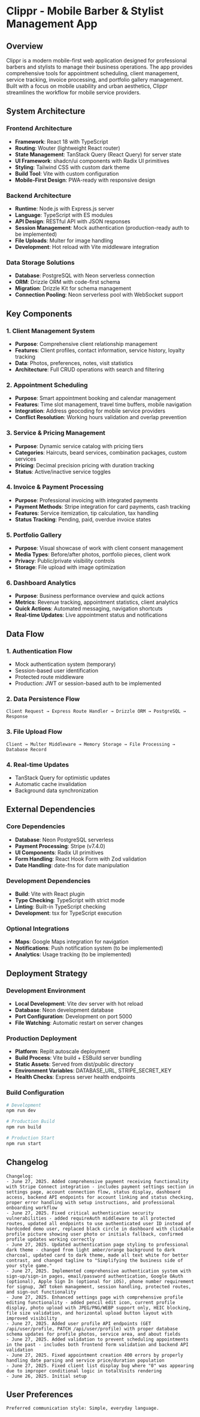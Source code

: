 # Clippr - Mobile Barber & Stylist Management App

## Overview

Clippr is a modern mobile-first web application designed for professional barbers and stylists to manage their business operations. The app provides comprehensive tools for appointment scheduling, client management, service tracking, invoice processing, and portfolio gallery management. Built with a focus on mobile usability and urban aesthetics, Clippr streamlines the workflow for mobile service providers.

## System Architecture

### Frontend Architecture
- **Framework**: React 18 with TypeScript
- **Routing**: Wouter (lightweight React router)
- **State Management**: TanStack Query (React Query) for server state
- **UI Framework**: shadcn/ui components with Radix UI primitives
- **Styling**: Tailwind CSS with custom dark theme
- **Build Tool**: Vite with custom configuration
- **Mobile-First Design**: PWA-ready with responsive design

### Backend Architecture
- **Runtime**: Node.js with Express.js server
- **Language**: TypeScript with ES modules
- **API Design**: RESTful API with JSON responses
- **Session Management**: Mock authentication (production-ready auth to be implemented)
- **File Uploads**: Multer for image handling
- **Development**: Hot reload with Vite middleware integration

### Data Storage Solutions
- **Database**: PostgreSQL with Neon serverless connection
- **ORM**: Drizzle ORM with code-first schema
- **Migration**: Drizzle Kit for schema management
- **Connection Pooling**: Neon serverless pool with WebSocket support

## Key Components

### 1. Client Management System
- **Purpose**: Comprehensive client relationship management
- **Features**: Client profiles, contact information, service history, loyalty tracking
- **Data**: Photos, preferences, notes, visit statistics
- **Architecture**: Full CRUD operations with search and filtering

### 2. Appointment Scheduling
- **Purpose**: Smart appointment booking and calendar management
- **Features**: Time slot management, travel time buffers, mobile navigation
- **Integration**: Address geocoding for mobile service providers
- **Conflict Resolution**: Working hours validation and overlap prevention

### 3. Service & Pricing Management
- **Purpose**: Dynamic service catalog with pricing tiers
- **Categories**: Haircuts, beard services, combination packages, custom services
- **Pricing**: Decimal precision pricing with duration tracking
- **Status**: Active/inactive service toggles

### 4. Invoice & Payment Processing
- **Purpose**: Professional invoicing with integrated payments
- **Payment Methods**: Stripe integration for card payments, cash tracking
- **Features**: Service itemization, tip calculation, tax handling
- **Status Tracking**: Pending, paid, overdue invoice states

### 5. Portfolio Gallery
- **Purpose**: Visual showcase of work with client consent management
- **Media Types**: Before/after photos, portfolio pieces, client work
- **Privacy**: Public/private visibility controls
- **Storage**: File upload with image optimization

### 6. Dashboard Analytics
- **Purpose**: Business performance overview and quick actions
- **Metrics**: Revenue tracking, appointment statistics, client analytics
- **Quick Actions**: Automated messaging, navigation shortcuts
- **Real-time Updates**: Live appointment status and notifications

## Data Flow

### 1. Authentication Flow
- Mock authentication system (temporary)
- Session-based user identification
- Protected route middleware
- Production: JWT or session-based auth to be implemented

### 2. Data Persistence Flow
```
Client Request → Express Route Handler → Drizzle ORM → PostgreSQL → Response
```

### 3. File Upload Flow
```
Client → Multer Middleware → Memory Storage → File Processing → Database Record
```

### 4. Real-time Updates
- TanStack Query for optimistic updates
- Automatic cache invalidation
- Background data synchronization

## External Dependencies

### Core Dependencies
- **Database**: Neon PostgreSQL serverless
- **Payment Processing**: Stripe (v7.4.0)
- **UI Components**: Radix UI primitives
- **Form Handling**: React Hook Form with Zod validation
- **Date Handling**: date-fns for date manipulation

### Development Dependencies
- **Build**: Vite with React plugin
- **Type Checking**: TypeScript with strict mode
- **Linting**: Built-in TypeScript checking
- **Development**: tsx for TypeScript execution

### Optional Integrations
- **Maps**: Google Maps integration for navigation
- **Notifications**: Push notification system (to be implemented)
- **Analytics**: Usage tracking (to be implemented)

## Deployment Strategy

### Development Environment
- **Local Development**: Vite dev server with hot reload
- **Database**: Neon development database
- **Port Configuration**: Development on port 5000
- **File Watching**: Automatic restart on server changes

### Production Deployment
- **Platform**: Replit autoscale deployment
- **Build Process**: Vite build + ESBuild server bundling
- **Static Assets**: Served from dist/public directory
- **Environment Variables**: DATABASE_URL, STRIPE_SECRET_KEY
- **Health Checks**: Express server health endpoints

### Build Configuration
```bash
# Development
npm run dev

# Production Build
npm run build

# Production Start
npm run start
```

## Changelog

```
Changelog:
- June 27, 2025. Added comprehensive payment receiving functionality with Stripe Connect integration - includes payment settings section in settings page, account connection flow, status display, dashboard access, backend API endpoints for account linking and status checking, proper error handling with setup instructions, and professional onboarding workflow
- June 27, 2025. Fixed critical authentication security vulnerabilities - added requireAuth middleware to all protected routes, updated all endpoints to use authenticated user ID instead of hardcoded demo user, replaced black circle in dashboard with clickable profile picture showing user photo or initials fallback, confirmed profile updates working correctly
- June 27, 2025. Updated authentication page styling to professional dark theme - changed from light amber/orange background to dark charcoal, updated card to dark theme, made all text white for better contrast, and changed tagline to "Simplifying the business side of your style game."
- June 27, 2025. Implemented comprehensive authentication system with sign-up/sign-in pages, email/password authentication, Google OAuth (optional), Apple Sign In (optional for iOS), phone number requirement for signup, JWT token management, session handling, protected routes, and sign-out functionality
- June 27, 2025. Enhanced settings page with comprehensive profile editing functionality - added pencil edit icon, current profile display, photo upload with JPEG/PNG/WEBP support only, HEIC blocking, file size validation, and horizontal upload button layout with improved visibility
- June 27, 2025. Added user profile API endpoints (GET /api/user/profile, PATCH /api/user/profile) with proper database schema updates for profile photos, service area, and about fields
- June 27, 2025. Added validation to prevent scheduling appointments in the past - includes both frontend form validation and backend API validation
- June 27, 2025. Fixed appointment creation 400 errors by properly handling date parsing and service price/duration population
- June 27, 2025. Fixed client list display bug where "0" was appearing due to improper conditional logic in totalVisits rendering
- June 26, 2025. Initial setup
```

## User Preferences

```
Preferred communication style: Simple, everyday language.
```